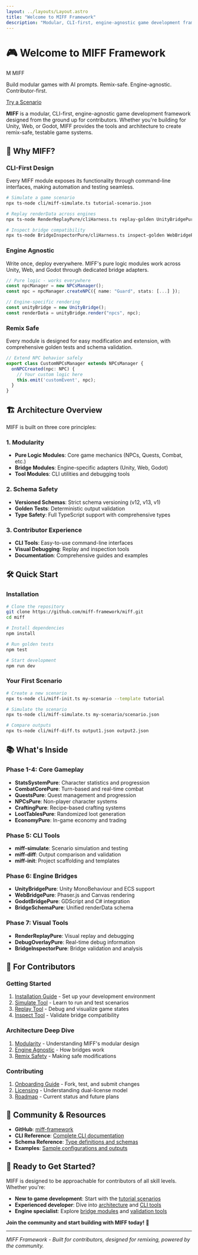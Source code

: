 ```yaml
---
layout: ../layouts/Layout.astro
title: "Welcome to MIFF Framework"
description: "Modular, CLI-first, engine-agnostic game development framework built for contributors"
---
```


# 🎮 Welcome to MIFF Framework

<div class="not-prose mb-6">
  <div class="inline-flex items-center space-x-3 bg-blue-600 text-white px-3 py-1 rounded-full">
    <span class="w-5 h-5 bg-white/20 rounded-sm flex items-center justify-center font-bold">M</span>
    <span class="text-sm font-semibold">MIFF</span>
  </div>
</div>

<div class="not-prose bg-blue-50 dark:bg-blue-900/30 border border-blue-200 dark:border-blue-800 rounded-lg p-4 mb-6">
  <p class="text-blue-900 dark:text-blue-100 text-lg font-semibold">
    Build modular games with AI prompts. Remix-safe. Engine-agnostic. Contributor-first.
  </p>
</div>

<div class="not-prose mb-8">
  <a href="/demos/tutorial" class="inline-flex items-center px-5 py-3 bg-blue-600 text-white rounded-md shadow hover:bg-blue-700 focus:outline-none focus:ring-2 focus:ring-blue-500 focus:ring-offset-2">
    Try a Scenario
  </a>
</div>

**MIFF** is a modular, CLI-first, engine-agnostic game development framework designed from the ground up for contributors. Whether you're building for Unity, Web, or Godot, MIFF provides the tools and architecture to create remix-safe, testable game systems.

## 🚀 Why MIFF?

### **CLI-First Design**
Every MIFF module exposes its functionality through command-line interfaces, making automation and testing seamless.

```bash
# Simulate a game scenario
npx ts-node cli/miff-simulate.ts tutorial-scenario.json

# Replay renderData across engines
npx ts-node RenderReplayPure/cliHarness.ts replay-golden UnityBridgePure/tests/goldenBridge.test.ts

# Inspect bridge compatibility
npx ts-node BridgeInspectorPure/cliHarness.ts inspect-golden WebBridgePure/tests/goldenBridge.test.ts
```

### **Engine Agnostic**
Write once, deploy everywhere. MIFF's pure logic modules work across Unity, Web, and Godot through dedicated bridge adapters.

```typescript
// Pure logic - works everywhere
const npcManager = new NPCsManager();
const npc = npcManager.createNPC({ name: "Guard", stats: [...] });

// Engine-specific rendering
const unityBridge = new UnityBridge();
const renderData = unityBridge.render("npcs", npc);
```

### **Remix Safe**
Every module is designed for easy modification and extension, with comprehensive golden tests and schema validation.

```typescript
// Extend NPC behavior safely
export class CustomNPCsManager extends NPCsManager {
  onNPCCreated(npc: NPC) {
    // Your custom logic here
    this.emit('customEvent', npc);
  }
}
```

## 🏗️ Architecture Overview

MIFF is built on three core principles:

### **1. Modularity**
- **Pure Logic Modules**: Core game mechanics (NPCs, Quests, Combat, etc.)
- **Bridge Modules**: Engine-specific adapters (Unity, Web, Godot)
- **Tool Modules**: CLI utilities and debugging tools

### **2. Schema Safety**
- **Versioned Schemas**: Strict schema versioning (v12, v13, v1)
- **Golden Tests**: Deterministic output validation
- **Type Safety**: Full TypeScript support with comprehensive types

### **3. Contributor Experience**
- **CLI Tools**: Easy-to-use command-line interfaces
- **Visual Debugging**: Replay and inspection tools
- **Documentation**: Comprehensive guides and examples

## 🛠️ Quick Start

### Installation

```bash
# Clone the repository
git clone https://github.com/miff-framework/miff.git
cd miff

# Install dependencies
npm install

# Run golden tests
npm test

# Start development
npm run dev
```

### Your First Scenario

```bash
# Create a new scenario
npx ts-node cli/miff-init.ts my-scenario --template tutorial

# Simulate the scenario
npx ts-node cli/miff-simulate.ts my-scenario/scenario.json

# Compare outputs
npx ts-node cli/miff-diff.ts output1.json output2.json
```

## 📚 What's Inside

### **Phase 1-4: Core Gameplay**
- **StatsSystemPure**: Character statistics and progression
- **CombatCorePure**: Turn-based and real-time combat
- **QuestsPure**: Quest management and progression
- **NPCsPure**: Non-player character systems
- **CraftingPure**: Recipe-based crafting systems
- **LootTablesPure**: Randomized loot generation
- **EconomyPure**: In-game economy and trading

### **Phase 5: CLI Tools**
- **miff-simulate**: Scenario simulation and testing
- **miff-diff**: Output comparison and validation
- **miff-init**: Project scaffolding and templates

### **Phase 6: Engine Bridges**
- **UnityBridgePure**: Unity MonoBehaviour and ECS support
- **WebBridgePure**: Phaser.js and Canvas rendering
- **GodotBridgePure**: GDScript and C# integration
- **BridgeSchemaPure**: Unified renderData schema

### **Phase 7: Visual Tools**
- **RenderReplayPure**: Visual replay and debugging
- **DebugOverlayPure**: Real-time debug information
- **BridgeInspectorPure**: Bridge validation and analysis

## 🎯 For Contributors

### **Getting Started**
1. [Installation Guide](/getting-started/install) - Set up your development environment
2. [Simulate Tool](/getting-started/simulate) - Learn to run and test scenarios
3. [Replay Tool](/getting-started/replay) - Debug and visualize game states
4. [Inspect Tool](/getting-started/inspect) - Validate bridge compatibility

### **Architecture Deep Dive**
1. [Modularity](/architecture/modularity) - Understanding MIFF's modular design
2. [Engine Agnostic](/architecture/engine-agnostic) - How bridges work
3. [Remix Safety](/architecture/remix-safety) - Making safe modifications

### **Contributing**
1. [Onboarding Guide](/contributors/onboarding) - Fork, test, and submit changes
2. [Licensing](/contributors/licensing) - Understanding dual-license model
3. [Roadmap](/contributors/roadmap) - Current status and future plans

## 🔗 Community & Resources

- **GitHub**: [miff-framework](https://github.com/miff-framework)
- **CLI Reference**: [Complete CLI documentation](/api/cli)
- **Schema Reference**: [Type definitions and schemas](/api/schema)
- **Examples**: [Sample configurations and outputs](/assets/examples)

## 🎉 Ready to Get Started?

MIFF is designed to be approachable for contributors of all skill levels. Whether you're:

- **New to game development**: Start with the [tutorial scenarios](/getting-started/simulate)
- **Experienced developer**: Dive into [architecture](/architecture/modularity) and [CLI tools](/api/cli)
- **Engine specialist**: Explore [bridge modules](/architecture/engine-agnostic) and [validation tools](/getting-started/inspect)

**Join the community and start building with MIFF today!** 🚀

---

*MIFF Framework - Built for contributors, designed for remixing, powered by the community.*